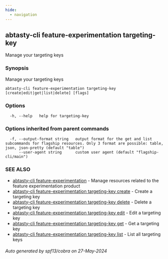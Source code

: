 ```yaml
---
hide:
  - navigation
---
```

## abtasty-cli feature-experimentation targeting-key

Manage your targeting keys

### Synopsis

Manage your targeting keys

```
abtasty-cli feature-experimentation targeting-key [create|edit|get|list|delete] [flags]
```

### Options

```
  -h, --help   help for targeting-key
```

### Options inherited from parent commands

```
  -f, --output-format string   output format for the get and list subcommands for flagship resources. Only 3 format are possible: table, json, json-pretty (default "table")
      --user-agent string      custom user agent (default "flagship-cli/main")
```

### SEE ALSO

* [abtasty-cli feature-experimentation](abtasty-cli_feature-experimentation.md)	 - Manage resources related to the feature experimentation product
* [abtasty-cli feature-experimentation targeting-key create](abtasty-cli_feature-experimentation_targeting-key_create.md)	 - Create a targeting key
* [abtasty-cli feature-experimentation targeting-key delete](abtasty-cli_feature-experimentation_targeting-key_delete.md)	 - Delete a targeting key
* [abtasty-cli feature-experimentation targeting-key edit](abtasty-cli_feature-experimentation_targeting-key_edit.md)	 - Edit a targeting key
* [abtasty-cli feature-experimentation targeting-key get](abtasty-cli_feature-experimentation_targeting-key_get.md)	 - Get a targeting key
* [abtasty-cli feature-experimentation targeting-key list](abtasty-cli_feature-experimentation_targeting-key_list.md)	 - List all targeting keys

###### Auto generated by spf13/cobra on 27-May-2024
